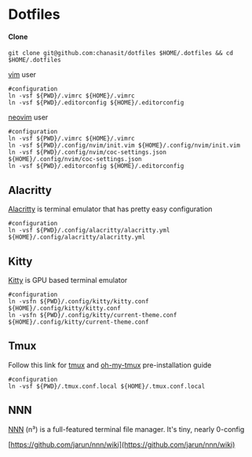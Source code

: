 # Dotfiles

#### Clone
```
git clone git@github.com:chanasit/dotfiles $HOME/.dotfiles && cd $HOME/.dotfiles
```

[vim](https://www.vim.org/) user

```shell
#configuration
ln -vsf ${PWD}/.vimrc ${HOME}/.vimrc
ln -vsf ${PWD}/.editorconfig ${HOME}/.editorconfig
```

[neovim](https://github.com/neovim/neovim) user

```shell
#configuration
ln -vsf ${PWD}/.vimrc ${HOME}/.vimrc
ln -vsf ${PWD}/.config/nvim/init.vim ${HOME}/.config/nvim/init.vim
ln -vsf ${PWD}/.config/nvim/coc-settings.json ${HOME}/.config/nvim/coc-settings.json
ln -vsf ${PWD}/.editorconfig ${HOME}/.editorconfig
```

## Alacritty

[Alacritty](https://github.com/alacritty/alacritty) is terminal emulator that has pretty easy configuration

```shell
#configuration
ln -vsf ${PWD}/.config/alacritty/alacritty.yml ${HOME}/.config/alacritty/alacritty.yml
```

## Kitty

[Kitty](https://github.com/kovidgoyal/kitty) is GPU based terminal emulator

```shell
#configuration
ln -vsfn ${PWD}/.config/kitty/kitty.conf ${HOME}/.config/kitty/kitty.conf
ln -vsfn ${PWD}/.config/kitty/current-theme.conf ${HOME}/.config/kitty/current-theme.conf
```

## Tmux

Follow this link for [tmux](https://github.com/tmux/tmux) and [oh-my-tmux](https://github.com/gpakosz/.tmux) pre-installation guide

```shell
#configuration
ln -vsf ${PWD}/.tmux.conf.local ${HOME}/.tmux.conf.local
```

## NNN

[NNN](https://github.com/jarun/nnn)  (n³) is a full-featured terminal file manager. It's tiny, nearly 0-config

[https://github.com/jarun/nnn/wiki](https://github.com/jarun/nnn/wiki)

